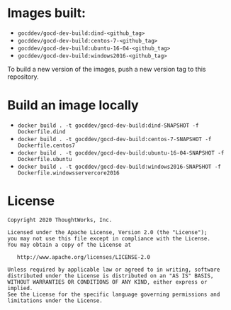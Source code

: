 # Images built:

- `gocddev/gocd-dev-build:dind-<github_tag>`
- `gocddev/gocd-dev-build:centos-7-<github_tag>`
- `gocddev/gocd-dev-build:ubuntu-16-04-<github_tag>`
- `gocddev/gocd-dev-build:windows2016-<github_tag>`

To build a new version of the images, push a new version tag to this repository.

# Build an image locally

- ```docker build . -t gocddev/gocd-dev-build:dind-SNAPSHOT -f Dockerfile.dind```
- ```docker build . -t gocddev/gocd-dev-build:centos-7-SNAPSHOT -f Dockerfile.centos7```
- ```docker build . -t gocddev/gocd-dev-build:ubuntu-16-04-SNAPSHOT -f Dockerfile.ubuntu```
- ```docker build . -t gocddev/gocd-dev-build:windows2016-SNAPSHOT -f Dockerfile.windowsservercore2016```

# License

```plain
Copyright 2020 ThoughtWorks, Inc.

Licensed under the Apache License, Version 2.0 (the "License");
you may not use this file except in compliance with the License.
You may obtain a copy of the License at

   http://www.apache.org/licenses/LICENSE-2.0

Unless required by applicable law or agreed to in writing, software
distributed under the License is distributed on an "AS IS" BASIS,
WITHOUT WARRANTIES OR CONDITIONS OF ANY KIND, either express or implied.
See the License for the specific language governing permissions and
limitations under the License.
```
